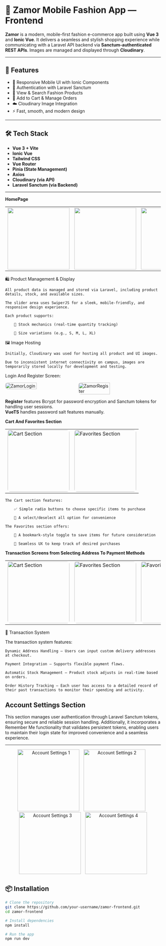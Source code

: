 # 👗 Zamor Mobile Fashion App — Frontend

**Zamor** is a modern, mobile-first fashion e-commerce app built using **Vue 3** and **Ionic Vue**. It delivers a seamless and stylish shopping experience while communicating with a Laravel API backend via **Sanctum-authenticated REST APIs**. Images are managed and displayed through **Cloudinary**.

---

## 🚀 Features

- 📱 Responsive Mobile UI with Ionic Components  
- 🔐 Authentication with Laravel Sanctum  
- 🧾 View & Search Fashion Products  
- 🛒 Add to Cart & Manage Orders  
- ☁️ Cloudinary Image Integration  
- ⚡ Fast, smooth, and modern design

---

## 🛠️ Tech Stack

- **Vue 3 + Vite**
- **Ionic Vue**
- **Tailwind CSS**
- **Vue Router**
- **Pinia (State Management)**
- **Axios**
- **Cloudinary (via API)**
- **Laravel Sanctum (via Backend)**

---

**HomePage** 
<table>
  <tr>
    <td><img src="https://res.cloudinary.com/dcdgu2fxc/image/upload/v1748078665/Screenshot_2025-05-24_at_17-11-01_Ionic_App_xfitcu.png" width="200"/></td>
    <td><img src="https://res.cloudinary.com/dcdgu2fxc/image/upload/v1748078665/Screenshot_2025-05-24_at_17-11-25_Ionic_App_pn6tar.png" width="200"/></td>
    <td><img src="https://res.cloudinary.com/dcdgu2fxc/image/upload/v1748078665/Screenshot_2025-05-24_at_17-11-54_Ionic_App_pvzyud.png" width="200"/></td>
    <td><img src="https://res.cloudinary.com/dcdgu2fxc/image/upload/v1748078665/Screenshot_2025-05-24_at_17-11-44_Ionic_App_ngatjd.png" width="200"/></td>
  </tr>
</table>



🛍️ Product Management & Display

    All product data is managed and stored via Laravel, including product details, stock, and available sizes.

    The slider area uses SwiperJS for a sleek, mobile-friendly, and responsive design experience.

    Each product supports:

        🔢 Stock mechanics (real-time quantity tracking)

        📏 Size variations (e.g., S, M, L, XL)

🖼️ Image Hosting

    Initially, Cloudinary was used for hosting all product and UI images.

    Due to inconsistent internet connectivity on campus, images are temporarily stored locally for development and testing.



Login And Register Screen: 

<div style="display: flex; gap: 10px; flex-wrap: wrap; align-items: flex-start;">
  <img src="https://res.cloudinary.com/dcdgu2fxc/image/upload/v1748078668/Login_lvf9cv.png" alt="ZamorLogin" style="width: 45%; max-width: 300px; border-radius: 8px;" />
  <img src="https://res.cloudinary.com/dcdgu2fxc/image/upload/v1748078668/Screenshot_2025-05-24_at_17-10-06_Ionic_App_umcrzz.png" alt="ZamorRegister" style="width: 45%; max-width: 300px; border-radius: 8px;" />
</div>

**Register** features Bcrypt for password encryption and Sanctum tokens for handling user sessions.  
**VueTS** handles password salt features manually.

    
**Cart And Favorites Section** 

<table>
  <tr>
    <td>
      <img src="https://res.cloudinary.com/dcdgu2fxc/image/upload/v1748078664/Screenshot_2025-05-24_at_17-12-59_Ionic_App_t70zxf.png" alt="Cart Section" width="200" style="border-radius: 8px;" />
    </td>
    <td>
      <img src="https://res.cloudinary.com/dcdgu2fxc/image/upload/v1748078664/Screenshot_2025-05-24_at_17-13-30_Ionic_App_je6mri.png" alt="Favorites Section" width="200" style="border-radius: 8px;" />
    </td>
  </tr>
</table>

    The Cart section features:

        ✅ Simple radio buttons to choose specific items to purchase

        🎯 A select/deselect all option for convenience

    The Favorites section offers:

        🔖 A bookmark-style toggle to save items for future consideration

        🧠 Seamless UX to keep track of desired purchases


  **Transaction Screens from Selecting Address To Payment Methods** 

<table>
  <tr>
    <td>
      <img src="https://res.cloudinary.com/dcdgu2fxc/image/upload/v1748078664/Screenshot_2025-05-24_at_17-21-27_Ionic_App_x15ofm.png" alt="Cart Section" width="200" style="border-radius: 8px;" />
    </td>
    <td>
      <img  src="https://res.cloudinary.com/dcdgu2fxc/image/upload/v1748078663/Screenshot_2025-05-24_at_17-21-39_Ionic_App_vdirms.png" alt="Favorites Section" width="200" style="border-radius: 8px;" />
    </td>
    <td>
      <img  src="https://res.cloudinary.com/dcdgu2fxc/image/upload/v1748078663/Screenshot_2025-05-24_at_17-22-00_Ionic_App_cm3zjc.png" alt="Favorites Section" width="200" style="border-radius: 8px;" />
    </td>
    <td>
      <img  src="https://res.cloudinary.com/dcdgu2fxc/image/upload/v1748095667/Screenshot_2025-05-24_at_22-07-11_Ionic_App_gonhvi.png" alt="Favorites Section" width="200" style="border-radius: 8px;" />
    </td>
    <td>
      <img  src="https://res.cloudinary.com/dcdgu2fxc/image/upload/v1748078663/Screenshot_2025-05-24_at_17-22-21_Ionic_App_pctvln.png" alt="Favorites Section" width="200" style="border-radius: 8px;" />
    </td>
  </tr>
</table>


🧾 Transaction System

The transaction system features:

    Dynamic Address Handling – Users can input custom delivery addresses at checkout.

    Payment Integration – Supports flexible payment flows.

    Automatic Stock Management – Product stock adjusts in real-time based on orders.

    Order History Tracking – Each user has access to a detailed record of their past transactions to monitor their spending and activity.

## Account Settings Section

This section manages user authentication through Laravel Sanctum tokens, ensuring secure and reliable session handling. Additionally, it incorporates a Remember Me functionality that validates persistent tokens, enabling users to maintain their login state for improved convenience and a seamless experience.

---



<p align="center">
  <img src="https://res.cloudinary.com/dcdgu2fxc/image/upload/v1748078663/Screenshot_2025-05-24_at_17-13-57_Ionic_App_jzqzf4.png" alt="Account Settings 1" width="200" style="margin-right:10px;" />
  <img src="https://res.cloudinary.com/dcdgu2fxc/image/upload/v1748078663/Screenshot_2025-05-24_at_17-14-07_Ionic_App_tm6byi.png" alt="Account Settings 2" width="200" style="margin-right:10px;" />
  <img src="https://res.cloudinary.com/dcdgu2fxc/image/upload/v1748078663/Screenshot_2025-05-24_at_17-15-16_Ionic_App_cmciqm.png" alt="Account Settings 3" width="200" style="margin-right:10px;" />
  <img src="https://res.cloudinary.com/dcdgu2fxc/image/upload/v1748078664/Screenshot_2025-05-24_at_17-14-37_Ionic_App_w9dvly.png" alt="Account Settings 4" width="200" />
</p>




## 📦 Installation

```bash
# Clone the repository
git clone https://github.com/your-username/zamor-frontend.git
cd zamor-frontend

# Install dependencies
npm install

# Run the app
npm run dev
